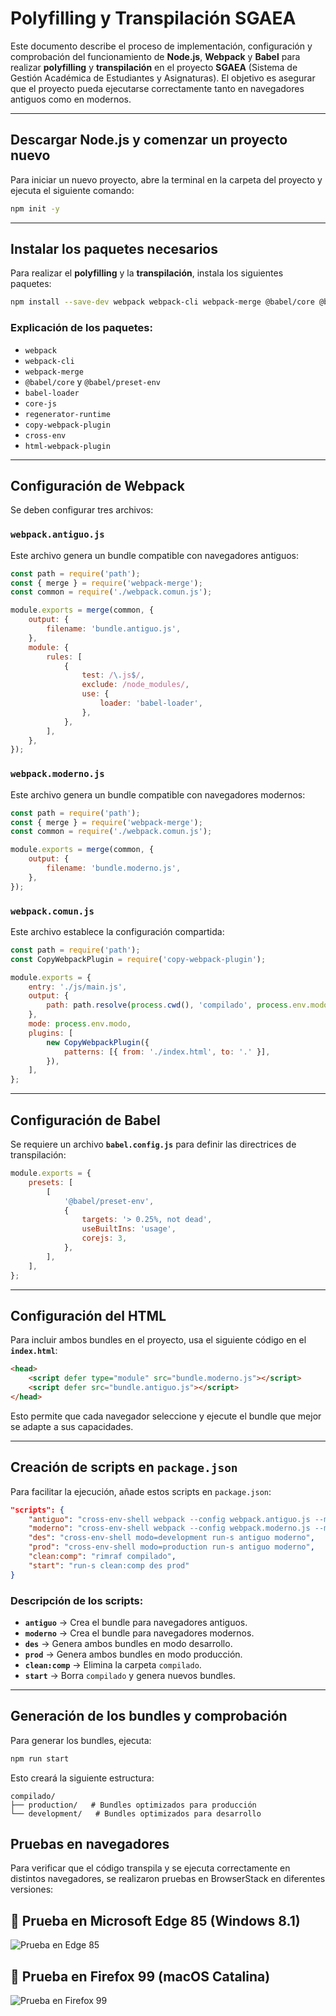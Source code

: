 # Polyfilling y Transpilación SGAEA

Este documento describe el proceso de implementación, configuración y comprobación del funcionamiento de **Node.js**, **Webpack** y **Babel** para realizar **polyfilling** y **transpilación** en el proyecto **SGAEA** (Sistema de Gestión Académica de Estudiantes y Asignaturas). El objetivo es asegurar que el proyecto pueda ejecutarse correctamente tanto en navegadores antiguos como en modernos.

---

## Descargar Node.js y comenzar un proyecto nuevo
Para iniciar un nuevo proyecto, abre la terminal en la carpeta del proyecto y ejecuta el siguiente comando:

```sh
npm init -y
```

---

## Instalar los paquetes necesarios
Para realizar el **polyfilling** y la **transpilación**, instala los siguientes paquetes:

```sh
npm install --save-dev webpack webpack-cli webpack-merge @babel/core @babel/preset-env babel-loader core-js regenerator-runtime copy-webpack-plugin cross-env html-webpack-plugin
```

### Explicación de los paquetes:

- `webpack` 
- `webpack-cli`
- `webpack-merge`
- `@babel/core` y `@babel/preset-env`
- `babel-loader` 
- `core-js` 
- `regenerator-runtime` 
- `copy-webpack-plugin`
- `cross-env` 
- `html-webpack-plugin` 

---

## Configuración de Webpack
Se deben configurar tres archivos:

### **`webpack.antiguo.js`**
Este archivo genera un bundle compatible con navegadores antiguos:

```js
const path = require('path');
const { merge } = require('webpack-merge');
const common = require('./webpack.comun.js');

module.exports = merge(common, {
    output: {
        filename: 'bundle.antiguo.js',
    },
    module: {
        rules: [
            {
                test: /\.js$/,
                exclude: /node_modules/,
                use: {
                    loader: 'babel-loader',
                },
            },
        ],
    },
});
```

### **`webpack.moderno.js`**
Este archivo genera un bundle compatible con navegadores modernos:

```js
const path = require('path');
const { merge } = require('webpack-merge');
const common = require('./webpack.comun.js');

module.exports = merge(common, {
    output: {
        filename: 'bundle.moderno.js',
    },
});
```

### **`webpack.comun.js`**
Este archivo establece la configuración compartida:

```js
const path = require('path');
const CopyWebpackPlugin = require('copy-webpack-plugin');

module.exports = {
    entry: './js/main.js',
    output: {
        path: path.resolve(process.cwd(), 'compilado', process.env.modo),
    },
    mode: process.env.modo,
    plugins: [
        new CopyWebpackPlugin({
            patterns: [{ from: './index.html', to: '.' }],
        }),
    ],
};
```

---

## Configuración de Babel
Se requiere un archivo **`babel.config.js`** para definir las directrices de transpilación:

```js
module.exports = {
    presets: [
        [
            '@babel/preset-env',
            {
                targets: '> 0.25%, not dead',
                useBuiltIns: 'usage',
                corejs: 3,
            },
        ],
    ],
};
```

---

## Configuración del HTML
Para incluir ambos bundles en el proyecto, usa el siguiente código en el **`index.html`**:

```html
<head>
    <script defer type="module" src="bundle.moderno.js"></script>
    <script defer src="bundle.antiguo.js"></script>
</head>
```

Esto permite que cada navegador seleccione y ejecute el bundle que mejor se adapte a sus capacidades.

---

## Creación de scripts en `package.json`
Para facilitar la ejecución, añade estos scripts en `package.json`:

```json
"scripts": {
    "antiguo": "cross-env-shell webpack --config webpack.antiguo.js --mode $modo",
    "moderno": "cross-env-shell webpack --config webpack.moderno.js --mode $modo",
    "des": "cross-env-shell modo=development run-s antiguo moderno",
    "prod": "cross-env-shell modo=production run-s antiguo moderno",
    "clean:comp": "rimraf compilado",
    "start": "run-s clean:comp des prod"
}
```

### Descripción de los scripts:
- **`antiguo`** → Crea el bundle para navegadores antiguos.
- **`moderno`** → Crea el bundle para navegadores modernos.
- **`des`** → Genera ambos bundles en modo desarrollo.
- **`prod`** → Genera ambos bundles en modo producción.
- **`clean:comp`** → Elimina la carpeta `compilado`.
- **`start`** → Borra `compilado` y genera nuevos bundles.

---

## Generación de los bundles y comprobación
Para generar los bundles, ejecuta:

```sh
npm run start
```

Esto creará la siguiente estructura:

```
compilado/
├── production/   # Bundles optimizados para producción
└── development/   # Bundles optimizados para desarrollo
```


## Pruebas en navegadores

Para verificar que el código transpila y se ejecuta correctamente en distintos navegadores, se realizaron pruebas en BrowserStack en diferentes versiones:

## 📌 Prueba en Microsoft Edge 85 (Windows 8.1)
![Prueba en Edge 85](imagenes/img1.png)

## 📌 Prueba en Firefox 99 (macOS Catalina)
![Prueba en Firefox 99](imagenes/img2.png)


